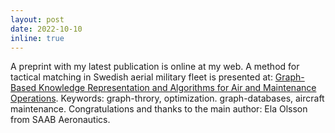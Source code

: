 ```yaml
---
layout: post
date: 2022-10-10
inline: true
---
```



A preprint with my latest publication is online at my web.  A method for tactical matching in Swedish aerial military fleet is presented at: <a href="https://migcasta.github.io/assets/pdf/ICAS-2022-castano.pdf"> Graph-Based Knowledge Representation and Algorithms for Air and
Maintenance Operations</a>. Keywords: graph-throry, optimization. graph-databases, aircraft maintenance. Congratulations and thanks to the main author: Ela Olsson from SAAB Aeronautics. 

     